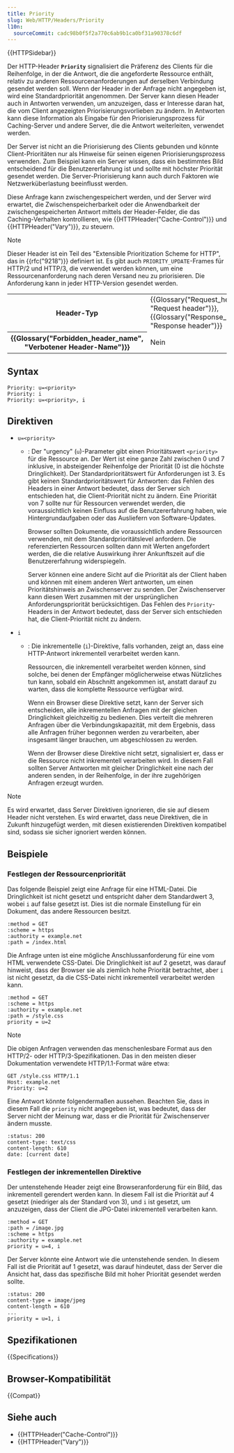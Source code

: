 ```yaml
---
title: Priority
slug: Web/HTTP/Headers/Priority
l10n:
  sourceCommit: cadc98b0f5f2a770c6ab9b1ca0bf31a90378c6df
---
```


{{HTTPSidebar}}

Der HTTP-Header **`Priority`** signalisiert die Präferenz des Clients für die Reihenfolge, in der die Antwort, die die angeforderte Ressource enthält, relativ zu anderen Ressourcenanforderungen auf derselben Verbindung gesendet werden soll.
Wenn der Header in der Anfrage nicht angegeben ist, wird eine Standardpriorität angenommen.
Der Server kann diesen Header auch in Antworten verwenden, um anzuzeigen, dass er Interesse daran hat, die vom Client angezeigten Priorisierungsvorlieben zu ändern.
In Antworten kann diese Information als Eingabe für den Priorisierungsprozess für Caching-Server und andere Server, die die Antwort weiterleiten, verwendet werden.

Der Server ist nicht an die Priorisierung des Clients gebunden und könnte Client-Prioritäten nur als Hinweise für seinen eigenen Priorisierungsprozess verwenden.
Zum Beispiel kann ein Server wissen, dass ein bestimmtes Bild entscheidend für die Benutzererfahrung ist und sollte mit höchster Priorität gesendet werden.
Die Server-Priorisierung kann auch durch Faktoren wie Netzwerküberlastung beeinflusst werden.

Diese Anfrage kann zwischengespeichert werden, und der Server wird erwartet, die Zwischenspeicherbarkeit oder die Anwendbarkeit der zwischengespeicherten Antwort mittels der Header-Felder, die das Caching-Verhalten kontrollieren, wie {{HTTPHeader("Cache-Control")}} und {{HTTPHeader("Vary")}}, zu steuern.

> [!NOTE]
> Dieser Header ist ein Teil des "Extensible Prioritization Scheme for HTTP", das in {{rfc("9218")}} definiert ist.
> Es gibt auch `PRIORITY_UPDATE`-Frames für HTTP/2 und HTTP/3, die verwendet werden können, um eine Ressourcenanforderung nach deren Versand neu zu priorisieren.
> Die Anforderung kann in jeder HTTP-Version gesendet werden.

<table class="properties">
  <tbody>
    <tr>
      <th scope="row">Header-Typ</th>
      <td>
        {{Glossary("Request_header", "Request header")}},
        {{Glossary("Response_header", "Response header")}}
      </td>
    </tr>
    <tr>
      <th scope="row">{{Glossary("Forbidden_header_name", "Verbotener Header-Name")}}</th>
      <td>Nein</td>
    </tr>
  </tbody>
</table>

## Syntax

```http
Priority: u=<priority>
Priority: i
Priority: u=<priority>, i
```

## Direktiven

- `u=<priority>`

  - : Der "urgency" (`u`)-Parameter gibt einen Prioritätswert `<priority>` für die Ressource an.
    Der Wert ist eine ganze Zahl zwischen 0 und 7 inklusive, in absteigender Reihenfolge der Priorität (0 ist die höchste Dringlichkeit).
    Der Standardprioritätswert für Anforderungen ist 3.
    Es gibt keinen Standardprioritätswert für Antworten: das Fehlen des Headers in einer Antwort bedeutet, dass der Server sich entschieden hat, die Client-Priorität nicht zu ändern.
    Eine Priorität von 7 sollte nur für Ressourcen verwendet werden, die voraussichtlich keinen Einfluss auf die Benutzererfahrung haben, wie Hintergrundaufgaben oder das Ausliefern von Software-Updates.

    Browser sollten Dokumente, die voraussichtlich andere Ressourcen verwenden, mit dem Standardprioritätslevel anfordern.
    Die referenzierten Ressourcen sollten dann mit Werten angefordert werden, die die relative Auswirkung ihrer Ankunftszeit auf die Benutzererfahrung widerspiegeln.

    Server können eine andere Sicht auf die Priorität als der Client haben und können mit einem anderen Wert antworten, um einen Prioritätshinweis an Zwischenserver zu senden.
    Der Zwischenserver kann diesen Wert zusammen mit der ursprünglichen Anforderungspriorität berücksichtigen.
    Das Fehlen des `Priority`-Headers in der Antwort bedeutet, dass der Server sich entschieden hat, die Client-Priorität nicht zu ändern.

- `i`

  - : Die inkrementelle (`i`)-Direktive, falls vorhanden, zeigt an, dass eine HTTP-Antwort inkrementell verarbeitet werden kann.

    Ressourcen, die inkrementell verarbeitet werden können, sind solche, bei denen der Empfänger möglicherweise etwas Nützliches tun kann, sobald ein Abschnitt angekommen ist, anstatt darauf zu warten, dass die komplette Ressource verfügbar wird.

    Wenn ein Browser diese Direktive setzt, kann der Server sich entscheiden, alle inkrementellen Anfragen mit der gleichen Dringlichkeit gleichzeitig zu bedienen.
    Dies verteilt die mehreren Anfragen über die Verbindungskapazität, mit dem Ergebnis, dass alle Anfragen früher begonnen werden zu verarbeiten, aber insgesamt länger brauchen, um abgeschlossen zu werden.

    Wenn der Browser diese Direktive nicht setzt, signalisiert er, dass er die Ressource nicht inkrementell verarbeiten wird.
    In diesem Fall sollten Server Antworten mit gleicher Dringlichkeit eine nach der anderen senden, in der Reihenfolge, in der ihre zugehörigen Anfragen erzeugt wurden.

> [!NOTE]
> Es wird erwartet, dass Server Direktiven ignorieren, die sie auf diesem Header nicht verstehen.
> Es wird erwartet, dass neue Direktiven, die in Zukunft hinzugefügt werden, mit diesen existierenden Direktiven kompatibel sind, sodass sie sicher ignoriert werden können.

## Beispiele

### Festlegen der Ressourcenpriorität

Das folgende Beispiel zeigt eine Anfrage für eine HTML-Datei.
Die Dringlichkeit ist nicht gesetzt und entspricht daher dem Standardwert 3, wobei `i` auf false gesetzt ist.
Dies ist die normale Einstellung für ein Dokument, das andere Ressourcen besitzt.

```http
:method = GET
:scheme = https
:authority = example.net
:path = /index.html
```

Die Anfrage unten ist eine mögliche Anschlussanforderung für eine vom HTML verwendete CSS-Datei.
Die Dringlichkeit ist auf 2 gesetzt, was darauf hinweist, dass der Browser sie als ziemlich hohe Priorität betrachtet, aber `i` ist nicht gesetzt, da die CSS-Datei nicht inkrementell verarbeitet werden kann.

```http
:method = GET
:scheme = https
:authority = example.net
:path = /style.css
priority = u=2
```

> [!NOTE]
> Die obigen Anfragen verwenden das menschenlesbare Format aus den HTTP/2- oder HTTP/3-Spezifikationen.
> Das in den meisten dieser Dokumentation verwendete HTTP/1.1-Format wäre etwa:
>
> ```http
> GET /style.css HTTP/1.1
> Host: example.net
> Priority: u=2
> ```

Eine Antwort könnte folgendermaßen aussehen.
Beachten Sie, dass in diesem Fall die `priority` nicht angegeben ist, was bedeutet, dass der Server nicht der Meinung war, dass er die Priorität für Zwischenserver ändern musste.

```http
:status: 200
content-type: text/css
content-length: 610
date: [current date]
```

### Festlegen der inkrementellen Direktive

Der untenstehende Header zeigt eine Browseranforderung für ein Bild, das inkrementell gerendert werden kann.
In diesem Fall ist die Priorität auf 4 gesetzt (niedriger als der Standard von 3), und `i` ist gesetzt, um anzuzeigen, dass der Client die JPG-Datei inkrementell verarbeiten kann.

```http
:method = GET
:path = /image.jpg
:scheme = https
:authority = example.net
priority = u=4, i
```

Der Server könnte eine Antwort wie die untenstehende senden.
In diesem Fall ist die Priorität auf 1 gesetzt, was darauf hindeutet, dass der Server die Ansicht hat, dass das spezifische Bild mit hoher Priorität gesendet werden sollte.

```http
:status: 200
content-type = image/jpeg
content-length = 610
...
priority = u=1, i
```

## Spezifikationen

{{Specifications}}

## Browser-Kompatibilität

{{Compat}}

## Siehe auch

- {{HTTPHeader("Cache-Control")}}
- {{HTTPHeader("Vary")}}
